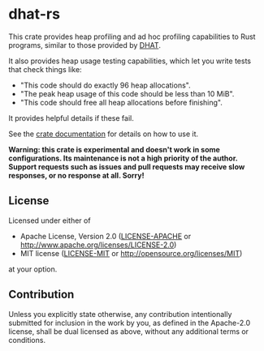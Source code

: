 # dhat-rs

This crate provides heap profiling and ad hoc profiling capabilities to Rust
programs, similar to those provided by [DHAT].

[DHAT]: https://www.valgrind.org/docs/manual/dh-manual.html

It also provides heap usage testing capabilities, which let you write tests
that check things like:
- "This code should do exactly 96 heap allocations".
- "The peak heap usage of this code should be less than 10 MiB".
- "This code should free all heap allocations before finishing".

It provides helpful details if these fail.

See the [crate documentation] for details on how to use it.

[crate documentation]: https://docs.rs/dhat

**Warning: this crate is experimental and doesn't work in some configurations.
Its maintenance is not a high priority of the author. Support requests such as
issues and pull requests may receive slow responses, or no response at all.
Sorry!**

## License

Licensed under either of
* Apache License, Version 2.0 ([LICENSE-APACHE](LICENSE-APACHE) or
  http://www.apache.org/licenses/LICENSE-2.0)
* MIT license ([LICENSE-MIT](LICENSE-MIT) or
  http://opensource.org/licenses/MIT)

at your option.

## Contribution

Unless you explicitly state otherwise, any contribution intentionally submitted
for inclusion in the work by you, as defined in the Apache-2.0 license, shall
be dual licensed as above, without any additional terms or conditions.
